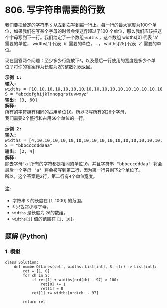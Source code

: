 # 806. 写字符串需要的行数
我们要把给定的字符串 ```S``` 从左到右写到每一行上，每一行的最大宽度为100个单位，如果我们在写某个字母的时候会使这行超过了100 个单位，那么我们应该把这个字母写到下一行。我们给定了一个数组 ```widths``` ，这个数组 widths[0] 代表 'a' 需要的单位， widths[1] 代表 'b' 需要的单位，...， widths[25] 代表 'z' 需要的单位。

现在回答两个问题：至少多少行能放下```S```，以及最后一行使用的宽度是多少个单位？将你的答案作为长度为2的整数列表返回。

<pre>
<strong>示例 1:</strong>
<strong>输入:</strong>
widths = [10,10,10,10,10,10,10,10,10,10,10,10,10,10,10,10,10,10,10,10,10,10,10,10,10,10]
S = "abcdefghijklmnopqrstuvwxyz"
<strong>输出:</strong> [3, 60]
<strong>解释:</strong>
所有的字符拥有相同的占用单位10。所以书写所有的26个字母，
我们需要2个整行和占用60个单位的一行。
</pre>

<pre>
<strong>示例 2:</strong>
<strong>输入:</strong>
widths = [4,10,10,10,10,10,10,10,10,10,10,10,10,10,10,10,10,10,10,10,10,10,10,10,10,10]
S = "bbbcccdddaaa"
<strong>输出:</strong> [2, 4]
<strong>解释:</strong>
除去字母'a'所有的字符都是相同的单位10，并且字符串 "bbbcccdddaa" 将会覆盖 9 * 10 + 2 * 4 = 98 个单位.
最后一个字母 'a' 将会被写到第二行，因为第一行只剩下2个单位了。
所以，这个答案是2行，第二行有4个单位宽度。
</pre>

#### 注:
* 字符串 ```S``` 的长度在 [1, 1000] 的范围。
* ```S``` 只包含小写字母。
* ```widths``` 是长度为 ```26```的数组。
* ```widths[i]``` 值的范围在 ```[2, 10]```。

## 题解 (Python)

### 1. 模拟
```Python3
class Solution:
    def numberOfLines(self, widths: List[int], S: str) -> List[int]:
        ret = [1, 0]
        for ch in S:
            if ret[1] + widths[ord(ch) - 97] > 100:
                ret[0] += 1
                ret[1] = 0
            ret[1] += widths[ord(ch) - 97]

        return ret
```
